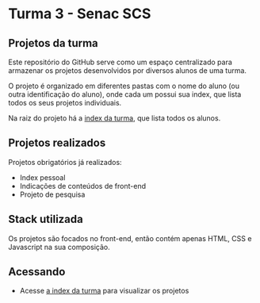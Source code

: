# Turma 3 - Senac SCS
## Projetos da turma

Este repositório do GitHub serve como um espaço centralizado para armazenar os projetos desenvolvidos por diversos alunos de uma turma. 

O projeto é organizado em diferentes pastas com o nome do aluno (ou outra identificação do aluno), onde cada um possui sua index, que lista todos os seus projetos individuais.

Na raiz do projeto há a [index da turma](https://arquivo.dev/t3), que lista todos os alunos.


## Projetos realizados

Projetos obrigatórios já realizados:

- Index pessoal
- Indicações de conteúdos de front-end
- Projeto de pesquisa
## Stack utilizada

Os projetos são focados no front-end, então contém apenas HTML, CSS e Javascript na sua composição.
## Acessando

- Acesse [a index da turma](https://arquivo.dev/t3) para visualizar os projetos
